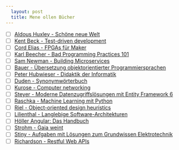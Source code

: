 ```yaml
---
  layout: post
  title: Mene ollen Bücher
---
```

 * [ ] [Aldous Huxley - Schöne neue Welt](https://www.amazon.de/Sch%C3%B6ne-Neue-Welt-Zukunft-Fischer/dp/3596905737/ref=sr_1_1?__mk_de_DE=%C3%85M%C3%85%C5%BD%C3%95%C3%91&keywords=sch%C3%B6ne+neue+welt&qid=1556214727&s=gateway&sr=8-1)
 * [ ] [Kent Beck - Test-driven development](https://www.amazon.de/Test-Driven-Development-Example-Signature/dp/0321146530/ref=sr_1_1?__mk_de_DE=%C3%85M%C3%85%C5%BD%C3%95%C3%91&crid=1XDAZ5TOMFRBO&keywords=test+driven+development&qid=1556214781&s=books-intl-de&sprefix=test+dr%2Caps%2C227&sr=1-1)
 * [ ] [Cord Elias - FPGAs für Maker](https://www.amazon.de/FPGAs-f%C3%BCr-Maker-praktische-programmierbare/dp/3864901731/ref=sr_1_1?__mk_de_DE=%C3%85M%C3%85%C5%BD%C3%95%C3%91&keywords=maker+fpga&qid=1556214826&s=books&sr=1-1-catcorr)
 * [ ] [Karl Beecher - Bad Programming Practices 101](#todo)
 * [ ] [Sam Newman - Building Microservices](#todo)
 * [ ] [Bauer - Übersetzung objektorientierter Programmiersprachen](#todo)
 * [ ] [Peter Hubwieser - Didaktik der Informatik](#todo)
 * [ ] [Duden - Synonymwörterbuch](#todo)
 * [ ] [Kurose - Computer networking](#todo)
 * [ ] [Steyer - Moderne Datenzugriffslösungen mit Entity Framework 6](#todo)
 * [ ] [Raschka - Machine Learning mit Python](#todo)
 * [ ] [Riel - Object-oriented design heuristics](#todo)
 * [ ] [Lilienthal - Langlebige Software-Architekturen](#todo)
 * [ ] [Höller Angular: Das Handbuch](#todo)
 * [ ] [Strohm - Gaia weint](#todo)
 * [ ] [Stiny - Aufgaben mit Lösungen zum Grundwissen Elektrotechnik](#todo)
 * [ ] [Richardson - Restful Web APIs](#todo)
